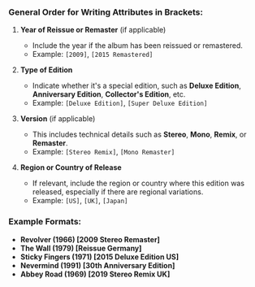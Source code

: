 ### General Order for Writing Attributes in Brackets:

1. **Year of Reissue or Remaster** (if applicable)
   - Include the year if the album has been reissued or remastered.
   - Example: `[2009]`, `[2015 Remastered]`

2. **Type of Edition**
   - Indicate whether it's a special edition, such as **Deluxe Edition**, **Anniversary Edition**, **Collector's Edition**, etc.
   - Example: `[Deluxe Edition]`, `[Super Deluxe Edition]`

3. **Version** (if applicable)
   - This includes technical details such as **Stereo**, **Mono**, **Remix**, or **Remaster**.
   - Example: `[Stereo Remix]`, `[Mono Remaster]`

4. **Region or Country of Release**
   - If relevant, include the region or country where this edition was released, especially if there are regional variations.
   - Example: `[US]`, `[UK]`, `[Japan]`

### Example Formats:
- **Revolver (1966) [2009 Stereo Remaster]**
- **The Wall (1979) [Reissue Germany]**
- **Sticky Fingers (1971) [2015 Deluxe Edition US]**
- **Nevermind (1991) [30th Anniversary Edition]**
- **Abbey Road (1969) [2019 Stereo Remix UK]**
